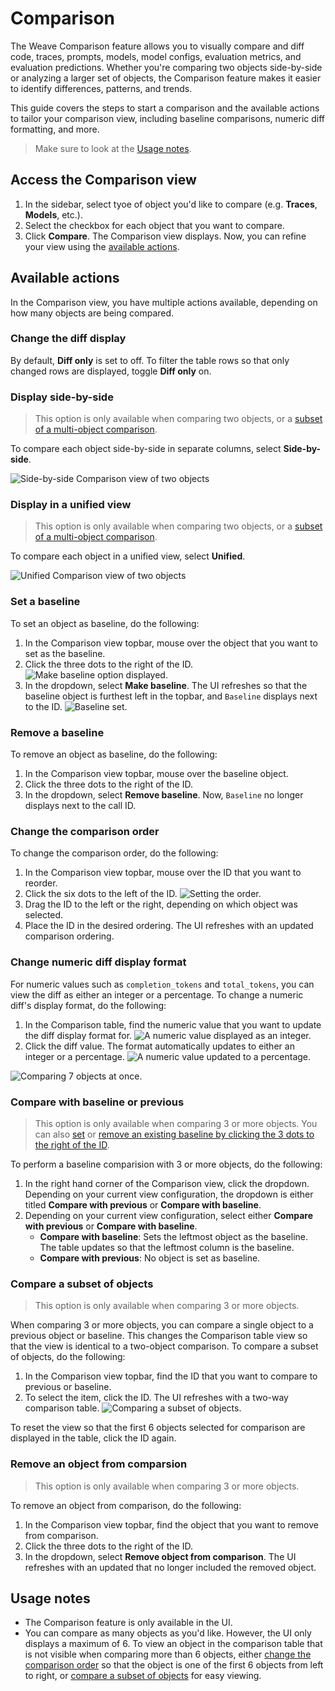 # Comparison

The Weave Comparison feature allows you to visually compare and diff code, traces, prompts, models, model configs, evaluation metrics, and evaluation predictions.  Whether you're comparing two objects side-by-side or analyzing a larger set of objects, the Comparison feature makes it easier to identify differences, patterns, and trends.

This guide covers the steps to start a comparison and the available actions to tailor your comparison view, including baseline comparisons, numeric diff formatting, and more. 

> Make sure to look at the [Usage notes](#usage-notes).

## Access the Comparison view

1. In the sidebar, select tyoe of object you'd like to compare (e.g. **Traces**, **Models**, etc.).
2. Select the checkbox for each object that you want to compare.
3. Click **Compare**. The Comparison view displays. Now, you can refine your view using the [available actions](#available-actions).

## Available actions

In the Comparison view, you have multiple actions available, depending on how many objects are being compared.

### Change the diff display

By default, **Diff only** is set to off. To filter the table rows so that only changed rows are displayed, toggle **Diff only** on. 

### Display side-by-side 

> This option is only available when comparing two objects, or a [subset of a multi-object comparison](#compare-a-subset-of-objects).

To compare each object side-by-side in separate columns, select **Side-by-side**. 

![Side-by-side Comparison view of two objects](imgs/comparison-2objs-sidebyside.png)

### Display in a unified view

> This option is only available when comparing two objects, or a [subset of a multi-object comparison](#compare-a-subset-of-objects).

To compare each object in a unified view, select **Unified**. 

![Unified Comparison view of two objects](imgs/comparison-2objs-unified.png)

### Set a baseline

To set an object as baseline, do the following:

1. In the Comparison view topbar, mouse over the object that you want to set as the baseline.
2. Click the three dots to the right of the ID.
   ![Make baseline option displayed.](imgs/comparison-2objs-baseline.png)
3. In the dropdown, select **Make baseline**. The UI refreshes so that the baseline object is furthest left in the topbar, and `Baseline` displays next to the ID.
    ![Baseline set.](imgs/comparison-2objs-baseline-set.png)

### Remove a baseline

To remove an object as baseline, do the following:

1. In the Comparison view topbar, mouse over the baseline object.
2. Click the three dots to the right of the ID.
3. In the dropdown, select **Remove baseline**. Now, `Baseline` no longer displays next to the call ID.

### Change the comparison order

To change the comparison order, do the following:

1. In the Comparison view topbar, mouse over the ID that you want to reorder. 
2. Click the six dots to the left of the ID.
   ![Setting the order.](imgs/comparison-2objs-reorder.png)
3. Drag the ID to the left or the right, depending on which object was selected. 
4. Place the ID in the desired ordering. The UI refreshes with an updated comparison ordering.

### Change numeric diff display format 

For numeric values such as `completion_tokens` and `total_tokens`, you can view the diff as either an integer or a percentage. To change a numeric diff's display format, do the following:

1. In the Comparison table, find the numeric value that you want to update the diff display format for.
    ![A numeric value displayed as an integer.](imgs/comparison-2objs-numericdiffformat.png)
2. Click the diff value. The format automatically updates to either an integer or a percentage.
    ![A numeric value updated to a percentage.](imgs/comparison-2objs-numericdiffformat-updated.png)


![Comparing 7 objects at once.](imgs/comparsion-7objs-diffonly-allobjs.png)

### Compare with baseline or previous

> This option is only available when comparing 3 or more objects.
> You can also [set](#set-a-baseline) or [remove an existing baseline by clicking the 3 dots to the right of the ID](#remove-a-baseline).

To perform a baseline comparision with 3 or more objects, do the following:

1. In the right hand corner of the Comparison view, click the dropdown. Depending on your current view configuration, the dropdown is either titled **Compare with previous** or **Compare with baseline**.
2. Depending on your current view configuration, select either **Compare with previous** or **Compare with baseline**.
   - **Compare with baseline**: Sets the leftmost object as the baseline. The table updates so that the leftmost column is the baseline.
   -  **Compare with previous**: No object is set as baseline.

### Compare a subset of objects

> This option is only available when comparing 3 or more objects.

When comparing 3 or more objects, you can compare a single object to a previous object or baseline. This changes the Comparison table view so that the view is identical to a two-object comparison. To compare a subset of objects, do the following:

1. In the Comparison view topbar, find the ID that you want to compare to previous or baseline. 
2. To select the item, click the ID. The UI refreshes with a two-way comparison table.
    ![Comparing a subset of objects.](imgs/comparsion-7objs-diffonly-subset.png)

To reset the view so that the first 6 objects selected for comparison are displayed in the table, click the ID again.

### Remove an object from comparsion

> This option is only available when comparing 3 or more objects.

To remove an object from comparison, do the following:

1. In the Comparison view topbar, find the object that you want to remove from comparison.
2. Click the three dots to the right of the ID.
3. In the dropdown, select **Remove object from comparison**. The UI refreshes with an updated that no longer included the removed object.

## Usage notes

 - The Comparison feature is only available in the UI.
 - You can compare as many objects as you'd like. However, the UI only displays a maximum of 6. To view an object in the comparison table that is not visible when comparing more than 6 objects, either [change the comparison order](#change-the-comparison-order) so that the object is one of the first 6 objects from left to right, or [compare a subset of objects](#compare-a-subset-of-objects) for easy viewing. 